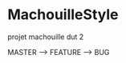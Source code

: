 # MachouilleStyle
projet machouille dut 2

MASTER
      --> FEATURE
                  --> BUG
                  
                  
